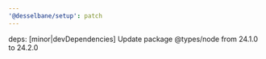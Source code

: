 ```yaml
---
'@desselbane/setup': patch
---
```


deps: [minor|devDependencies] Update package @types/node from 24.1.0 to 24.2.0
